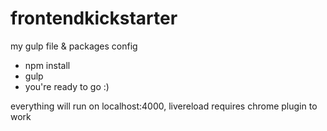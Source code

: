# frontendkickstarter
my gulp file &amp; packages config
- npm install
- gulp
- you're ready to go :)


everything will run on localhost:4000, livereload requires chrome plugin to work